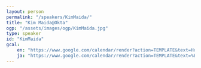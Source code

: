 ```yaml
---
layout: person
permalink: "/speakers/KimMaida/"
title: "Kim Maida@Okta"
ogp: "/assets/images/ogp/KimMaida.jpg"
type: speaker
id: "KimMaida"
gcal:
    en: "https://www.google.com/calendar/render?action=TEMPLATE&text=How+to+Measure+%28and+Communicate%29+the+Business+Value+of+Developer+Relations&dates=20230310T153500/20230310T160500&location=%E3%80%92220-0004+Kanagawa%2C+Yokohama%2C+Nishi+Ward%2C+Kitasaiwai%2C+2+Chome%E2%88%925%E2%88%9215+%E3%83%97%E3%83%AC%E3%83%9F%E3%82%A2%E6%A8%AA%E6%B5%9C%E8%A5%BF%E5%8F%A3%E3%83%93%E3%83%AB+4F&trp=true&details=https%3A%2F%2Fyokohama-2023.devrelcon.dev%2Fspeakers%2FKimMaida%2F&trp=undefined&trp=true&sprop="
    ja: "https://www.google.com/calendar/render?action=TEMPLATE&text=%E3%83%87%E3%83%99%E3%83%AD%E3%83%83%E3%83%91%E3%83%BC%E3%83%AA%E3%83%AC%E3%83%BC%E3%82%B7%E3%83%A7%E3%83%B3%E3%82%BA%E3%81%AE%E3%83%93%E3%82%B8%E3%83%8D%E3%82%B9%E4%BE%A1%E5%80%A4%E3%82%92%E6%B8%AC%E3%82%8B%EF%BC%88%E4%BC%9D%E3%81%88%E3%82%8B%EF%BC%89%E6%96%B9%E6%B3%95&dates=20230310T153500/20230310T160500&location=%E3%80%92220-0004+Kanagawa%2C+Yokohama%2C+Nishi+Ward%2C+Kitasaiwai%2C+2+Chome%E2%88%925%E2%88%9215+%E3%83%97%E3%83%AC%E3%83%9F%E3%82%A2%E6%A8%AA%E6%B5%9C%E8%A5%BF%E5%8F%A3%E3%83%93%E3%83%AB+4F&trp=true&details=https%3A%2F%2Fyokohama-2023.devrelcon.dev%2Fspeakers%2FKimMaida%2F&trp=undefined&trp=true&sprop="
---
```

